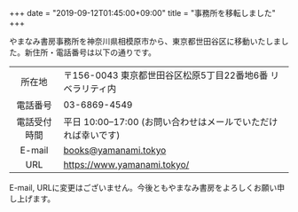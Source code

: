+++
date = "2019-09-12T01:45:00+09:00"
title = "事務所を移転しました"
+++

やまなみ書房事務所を神奈川県相模原市から、東京都世田谷区に移動いたしました。新住所・電話番号は以下の通りです。

|    |    |
|:-----:|----|
| 所在地 | 〒156-0043 東京都世田谷区松原5丁目22番地6番 リベラリティ内 |
| 電話番号 | 03-6869-4549 |
| 電話受付時間 | 平日 10:00–17:00 (お問い合わせはメールでいただければ幸いです)|
| E-mail | books@yamanami.tokyo |
| URL | https://www.yamanami.tokyo/ |


E-mail, URLに変更はございません。今後ともやまなみ書房をよろしくお願い申し上げます。
